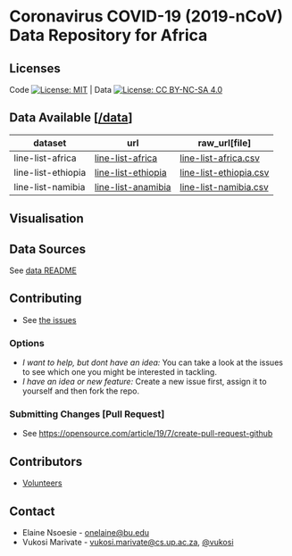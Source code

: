 # Coronavirus COVID-19 (2019-nCoV) Data Repository for Africa


## Licenses

Code [![License: MIT](https://img.shields.io/badge/License-MIT-yellow.svg)](https://opensource.org/licenses/MIT)  | Data [![License: CC BY-NC-SA 4.0](https://img.shields.io/badge/License-CC%20BY--NC--SA%204.0-lightgrey.svg)](https://creativecommons.org/licenses/by-nc-sa/4.0/)

## Data Available [[/data](/data)]

| dataset         | url | raw_url[file] |
|-----------------|-----|---------------|
|    line-list-africa             |  [line-list-africa](data/line-list-africa.csv)   |       [line-list-africa.csv](https://raw.githubusercontent.com/dsfsi/covid19africa/master/data/line-list-africa.csv)        |
|    line-list-ethiopia            |  [line-list-ethiopia](data/line-list-ethiopia.csv)   |       [line-list-ethiopia.csv](https://raw.githubusercontent.com/dsfsi/covid19africa/master/data/line-list-ethiopia.csv)        |
|    line-list-namibia             |  [line-list-anamibia](data/line-list-namibia.csv)   |       [line-list-namibia.csv](https://raw.githubusercontent.com/dsfsi/covid19africa/master/data/line-list-namibia.csv)        |
## Visualisation

## Data Sources

See [data README](data/README.md)

## Contributing

* See [the issues](https://github.com/dsfsi/covid19africa/issues/)

### Options
* *I want to help, but dont have an idea:* You can take a look at the issues to see which one you might be interested in tackling.
* *I have an idea or new feature:* Create a new issue first, assign it to yourself and then fork the repo. 

### Submitting Changes [Pull Request]
* See https://opensource.com/article/19/7/create-pull-request-github

## Contributors

* [Volunteers](https://docs.google.com/spreadsheets/d/e/2PACX-1vQqTAOlKYALSBQ5HvHjR1RSkl-W4yV14el2kO_ffC2ISXlVvjN5Hl-9vrF2Ug6kdxy90AX0FolpxUzf/pubhtml?gid=0&single=true)

## Contact
* Elaine Nsoesie - onelaine@bu.edu
* Vukosi Marivate - vukosi.marivate@cs.up.ac.za, [@vukosi](https://twitter.com/vukosi)
